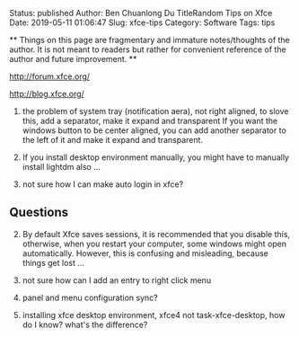 Status: published
Author: Ben Chuanlong Du
TitleRandom Tips on Xfce
Date: 2019-05-11 01:06:47
Slug: xfce-tips
Category: Software
Tags: tips

**
Things on this page are fragmentary and immature notes/thoughts of the author. 
It is not meant to readers but rather for convenient reference of the author and future improvement.
**
 
http://forum.xfce.org/

http://blog.xfce.org/

1. the problem of system tray (notification aera), not right aligned, to slove this, add a separator, make it expand and transparent 
If you want the windows button to be center aligned, 
you can add another separator to the left of it and make it expand and transparent.

2. If you install desktop environment manually, 
you might have to manually install lightdm also ...

3. not sure how I can make auto login in xfce?


## Questions

2. By default Xfce saves sessions, it is recommended that you disable this, otherwise, when you restart your computer, some windows might open automatically. However, this is confusing and misleading, because things get lost ...

3. not sure how can I add an entry to right click menu

4. panel and menu configuration sync?

5. installing xfce desktop environment, xfce4 not task-xfce-desktop, how do I know? what's the difference?
